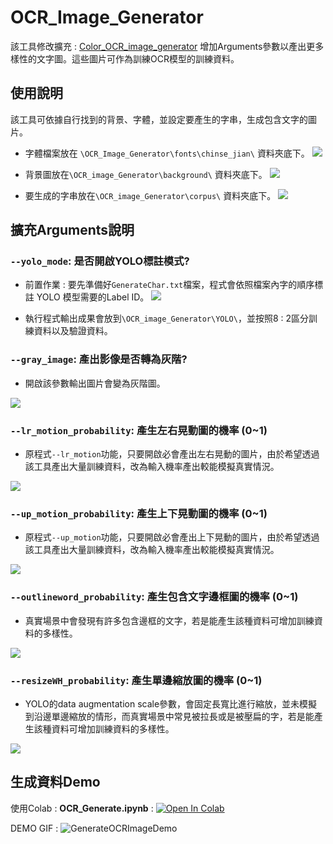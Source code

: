 
# OCR_Image_Generator

該工具修改擴充 : [Color_OCR_image_generator](https://github.com/zcswdt/Color_OCR_image_generator)
增加Arguments參數以產出更多樣性的文字圖。這些圖片可作為訓練OCR模型的訓練資料。


## 使用說明
該工具可依據自行找到的背景、字體，並設定要產生的字串，生成包含文字的圖片。
* 字體檔案放在 `\OCR_Image_Generator\fonts\chinse_jian\`  資料夾底下。
![](https://i.imgur.com/rXOqv6H.png)


* 背景圖放在`\OCR_image_Generator\background\` 資料夾底下。
![](https://i.imgur.com/yy6YbWf.png)



* 要生成的字串放在`\OCR_image_Generator\corpus\` 資料夾底下。
![](https://i.imgur.com/rPmDUeC.png)


## 擴充Arguments說明
### `--yolo_mode`: 是否開啟YOLO標註模式?
* 前置作業 : 要先準備好`GenerateChar.txt`檔案，程式會依照檔案內字的順序標註 YOLO 模型需要的Label ID。
![](https://i.imgur.com/9B1vf25.png)

* 執行程式輸出成果會放到`\OCR_image_Generator\YOLO\`，並按照8 : 2區分訓練資料以及驗證資料。



### `--gray_image`: 產出影像是否轉為灰階?
* 開啟該參數輸出圖片會變為灰階圖。

![](https://i.imgur.com/hOGsVnd.png)



### `--lr_motion_probability`: 產生左右晃動圖的機率 (0~1)
* 原程式`--lr_motion`功能，只要開啟必會產出左右晃動的圖片，由於希望透過該工具產出大量訓練資料，改為輸入機率產出較能模擬真實情況。

![](https://i.imgur.com/J8Z0nmL.png)


### `--up_motion_probability`: 產生上下晃動圖的機率 (0~1)
* 原程式`--up_motion`功能，只要開啟必會產出上下晃動的圖片，由於希望透過該工具產出大量訓練資料，改為輸入機率產出較能模擬真實情況。

![](https://i.imgur.com/GKVZCHw.png)


### `--outlineword_probability`: 產生包含文字邊框圖的機率 (0~1)
* 真實場景中會發現有許多包含邊框的文字，若是能產生該種資料可增加訓練資料的多樣性。

![](https://i.imgur.com/GuL8UeO.png)



### `--resizeWH_probability`: 產生單邊縮放圖的機率 (0~1)
* YOLO的data augmentation scale參數，會固定長寬比進行縮放，並未模擬到沿邊單邊縮放的情形，而真實場景中常見被拉長或是被壓扁的字，若是能產生該種資料可增加訓練資料的多樣性。

![](https://i.imgur.com/rN5Mcuv.png)




## 生成資料Demo
使用Colab : **OCR_Generate.ipynb** :  <a href="https://colab.research.google.com/drive/139BK2WuNYQGjGJ3l1VPhaFbMKz3I9tFI?usp=sharing" target="_blank"><img src="https://colab.research.google.com/assets/colab-badge.svg" alt="Open In Colab"/></a> 

DEMO GIF :
![GenerateOCRImageDemo](https://user-images.githubusercontent.com/85674554/135797890-186d6aa5-e08c-4a17-9a02-42482166fbc6.gif)














